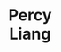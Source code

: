 ---
layout: page
title: <b>Percy</b> <br> Liang
description: Stanford University, Together
img: assets/img/percy.jpeg
redirect: https://cs.stanford.edu/~pliang/
importance: 3
category: organizer
---